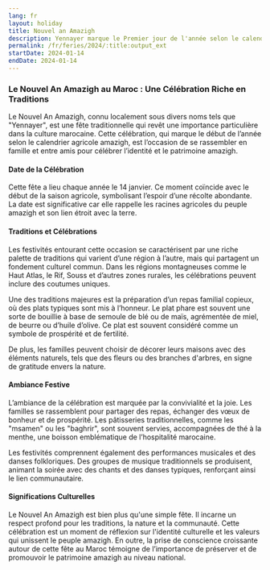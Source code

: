 ```yaml
---
lang: fr
layout: holiday
title: Nouvel an Amazigh
description: Yennayer marque le Premier jour de l'année selon le calendrier agraire amazigh, remontant à l'Antiquité. Célébré entre le 12 et les 14 janvier de chaque année, le nouvel an Amazigh correspond au calendrier julien, décalé de treize jours par rapport au calendrier grégorien.
permalink: /fr/feries/2024/:title:output_ext
startDate: 2024-01-14
endDate: 2024-01-14
---
```

### Le Nouvel An Amazigh au Maroc : Une Célébration Riche en Traditions

Le Nouvel An Amazigh, connu localement sous divers noms tels que "Yennayer", est une fête traditionnelle qui revêt une importance particulière dans la culture marocaine. Cette célébration, qui marque le début de l’année selon le calendrier agricole amazigh, est l’occasion de se rassembler en famille et entre amis pour célébrer l’identité et le patrimoine amazigh.

#### Date de la Célébration

Cette fête a lieu chaque année le 14 janvier. Ce moment coïncide avec le début de la saison agricole, symbolisant l’espoir d’une récolte abondante. La date est significative car elle rappelle les racines agricoles du peuple amazigh et son lien étroit avec la terre.

#### Traditions et Célébrations

Les festivités entourant cette occasion se caractérisent par une riche palette de traditions qui varient d’une région à l’autre, mais qui partagent un fondement culturel commun. Dans les régions montagneuses comme le Haut Atlas, le Rif, Souss et d’autres zones rurales, les célébrations peuvent inclure des coutumes uniques.

Une des traditions majeures est la préparation d’un repas familial copieux, où des plats typiques sont mis à l’honneur. Le plat phare est souvent une sorte de bouillie à base de semoule de blé ou de maïs, agrémentée de miel, de beurre ou d’huile d’olive. Ce plat est souvent considéré comme un symbole de prospérité et de fertilité.

De plus, les familles peuvent choisir de décorer leurs maisons avec des éléments naturels, tels que des fleurs ou des branches d'arbres, en signe de gratitude envers la nature.

#### Ambiance Festive

L’ambiance de la célébration est marquée par la convivialité et la joie. Les familles se rassemblent pour partager des repas, échanger des vœux de bonheur et de prospérité. Les pâtisseries traditionnelles, comme les "msamen" ou les "baghrir", sont souvent servies, accompagnées de thé à la menthe, une boisson emblématique de l’hospitalité marocaine.

Les festivités comprennent également des performances musicales et des danses folkloriques. Des groupes de musique traditionnels se produisent, animant la soirée avec des chants et des danses typiques, renforçant ainsi le lien communautaire.

#### Significations Culturelles

Le Nouvel An Amazigh est bien plus qu'une simple fête. Il incarne un respect profond pour les traditions, la nature et la communauté. Cette célébration est un moment de réflexion sur l'identité culturelle et les valeurs qui unissent le peuple amazigh. En outre, la prise de conscience croissante autour de cette fête au Maroc témoigne de l’importance de préserver et de promouvoir le patrimoine amazigh au niveau national.

